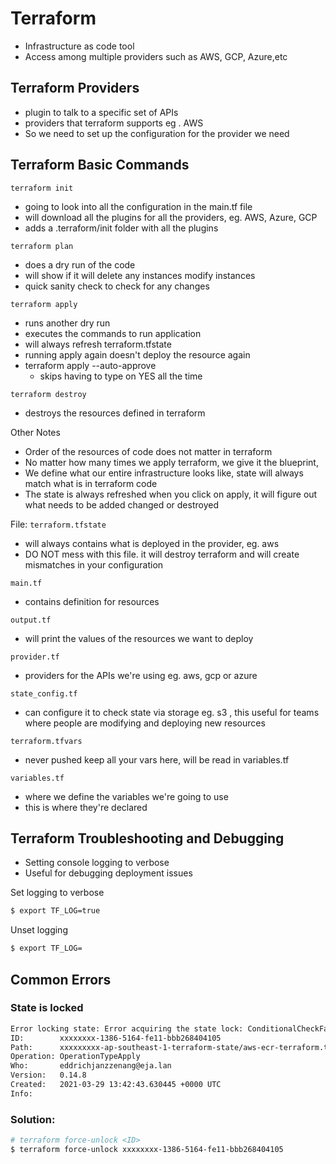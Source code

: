 # Terraform 
- Infrastructure as code tool
- Access among multiple providers such as AWS, GCP, Azure,etc

## Terraform Providers 
- plugin to talk to a specific set of APIs
- providers that terraform supports eg . AWS
- So we need to set up the configuration for the provider we need

## Terraform Basic Commands
`terraform init` 
- going to look into all the configuration in the main.tf file
- will download all the plugins for all the providers, eg. AWS, Azure, GCP
- adds a .terraform/init folder with all the plugins

`terraform plan`
- does a dry run of the code
- will show if it will delete any instances modify instances
- quick sanity check to check for any changes

`terraform apply`
- runs another dry run
- executes the commands to run application
- will always refresh terraform.tfstate
- running apply again doesn't deploy the resource again
- terraform apply --auto-approve
	- skips having to type on YES all the time

`terraform destroy`
- destroys the resources defined in terraform

Other Notes
- Order of the resources of code does not matter in terraform
- No matter how many times we apply terraform, we give it the blueprint, 
- We define what our entire infrastructure looks like, state will always match what is in terraform code
- The state is always refreshed when you click on apply, it will figure out what needs to be added changed or destroyed

File: `terraform.tfstate`
- will always contains what is deployed in the provider, eg. aws
- DO NOT mess with this file. it will destroy terraform and will create mismatches in your configuration


`main.tf`
- contains definition for resources 

`output.tf` 
- will print the values of the resources we want to deploy 

`provider.tf`
- providers for the APIs we're using eg. aws, gcp or azure

`state_config.tf`
- can configure it to check state via storage eg. s3 , this useful for teams where people are modifying and deploying new resources

`terraform.tfvars` 
- never pushed keep all your vars here, will be read in variables.tf

`variables.tf `
- where we define the variables we're going to use
- this is where they're declared


## Terraform Troubleshooting and Debugging
- Setting console logging to verbose
- Useful for debugging deployment issues

Set logging to verbose
```bash
$ export TF_LOG=true
```

Unset logging
```bash
$ export TF_LOG=
```

## Common Errors

### State is locked
```bash
Error locking state: Error acquiring the state lock: ConditionalCheckFailedException: The conditional request failed
ID:        xxxxxxxx-1386-5164-fe11-bbb268404105
Path:      xxxxxxxxx-ap-southeast-1-terraform-state/aws-ecr-terraform.tfstate
Operation: OperationTypeApply
Who:       eddrichjanzzenang@eja.lan
Version:   0.14.8
Created:   2021-03-29 13:42:43.630445 +0000 UTC
Info:

```

### Solution:
```bash
# terraform force-unlock <ID>
$ terraform force-unlock xxxxxxxx-1386-5164-fe11-bbb268404105
```


